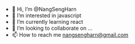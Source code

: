 - 👋 Hi, I’m @NangSengHarn
- 👀 I’m interested in javascript
- 🌱 I’m currently learning react
- 💞️ I’m looking to collaborate on ...
- 📫 How to reach me nangsengharn@gmail.com

<!---
NangSengHarn/NangSengHarn is a ✨ special ✨ repository because its `README.md` (this file) appears on your GitHub profile.
You can click the Preview link to take a look at your changes.
--->
